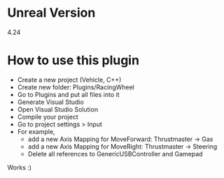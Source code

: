 # Unreal Version
4.24

# How to use this plugin 
* Create a new project (Vehicle, C++)
* Create new folder: Plugins/RacingWheel
* Go to Plugins and put all files into it
* Generate Visual Studio
* Open Visual Studio Solution
* Compile your project
* Go to project settings > Input
* For example, 
  * add a new Axis Mapping for MoveForward: Thrustmaster -> Gas
  *  add a new Axis Mapping for MoveRight: Thrustmaster -> Steering
  * Delete all references to GenericUSBController and Gamepad

Works :)


